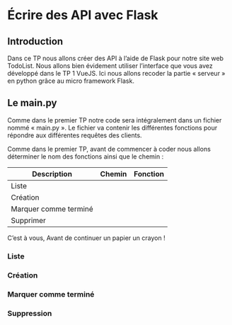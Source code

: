 # Écrire des API avec Flask

## Introduction

Dans ce TP nous allons créer des API à l’aide de Flask pour notre site web TodoList. Nous allons bien évidement utiliser l’interface que vous avez développé dans le TP 1 VueJS. Ici nous allons recoder la partie « serveur » en python grâce au micro framework Flask.

## Le main.py

Comme dans le premier TP notre code sera intégralement dans un fichier nommé « main.py ». Le fichier va contenir les différentes fonctions pour répondre aux différentes requêtes des clients.

Comme dans le premier TP, avant de commencer à coder nous allons déterminer le nom des fonctions ainsi que le chemin :

| Description           | Chemin | Fonction |
|-----------------------|--------|----------|
| Liste                 |        |          |
| Création              |        |          |
| Marquer comme terminé |        |          |
| Supprimer             |        |          |

C’est à vous, Avant de continuer un papier un crayon !

### Liste

### Création

### Marquer comme terminé

### Suppression